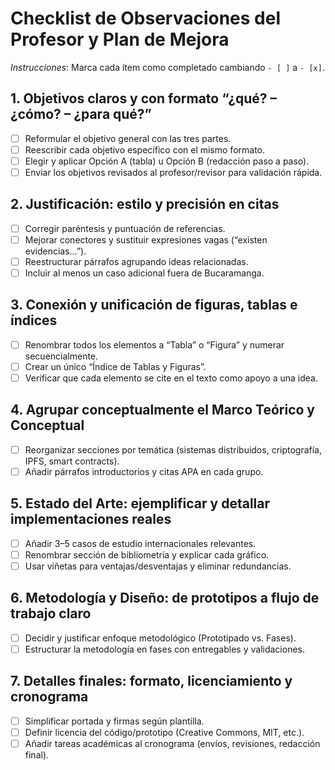 # Checklist de Observaciones del Profesor y Plan de Mejora

_Instrucciones_: Marca cada ítem como completado cambiando `- [ ]` a `- [x]`.

## 1. Objetivos claros y con formato “¿qué? – ¿cómo? – ¿para qué?”
- [ ] Reformular el objetivo general con las tres partes.
- [ ] Reescribir cada objetivo específico con el mismo formato.
- [ ] Elegir y aplicar Opción A (tabla) u Opción B (redacción paso a paso).
- [ ] Enviar los objetivos revisados al profesor/revisor para validación rápida.

## 2. Justificación: estilo y precisión en citas
- [ ] Corregir paréntesis y puntuación de referencias.
- [ ] Mejorar conectores y sustituir expresiones vagas (“existen evidencias…”).
- [ ] Reestructurar párrafos agrupando ideas relacionadas.
- [ ] Incluir al menos un caso adicional fuera de Bucaramanga.

## 3. Conexión y unificación de figuras, tablas e índices
- [ ] Renombrar todos los elementos a “Tabla” o “Figura” y numerar secuencialmente.
- [ ] Crear un único “Índice de Tablas y Figuras”.
- [ ] Verificar que cada elemento se cite en el texto como apoyo a una idea.

## 4. Agrupar conceptualmente el Marco Teórico y Conceptual
- [ ] Reorganizar secciones por temática (sistemas distribuidos, criptografía, IPFS, smart contracts).
- [ ] Añadir párrafos introductorios y citas APA en cada grupo.

## 5. Estado del Arte: ejemplificar y detallar implementaciones reales
- [ ] Añadir 3–5 casos de estudio internacionales relevantes.
- [ ] Renombrar sección de bibliometría y explicar cada gráfico.
- [ ] Usar viñetas para ventajas/desventajas y eliminar redundancias.

## 6. Metodología y Diseño: de prototipos a flujo de trabajo claro
- [ ] Decidir y justificar enfoque metodológico (Prototipado vs. Fases).
- [ ] Estructurar la metodología en fases con entregables y validaciones.

## 7. Detalles finales: formato, licenciamiento y cronograma
- [ ] Simplificar portada y firmas según plantilla.
- [ ] Definir licencia del código/prototipo (Creative Commons, MIT, etc.).
- [ ] Añadir tareas académicas al cronograma (envíos, revisiones, redacción final).